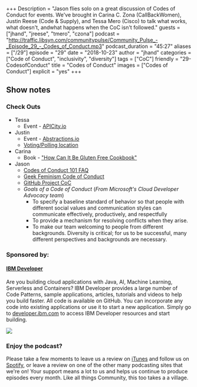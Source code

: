 +++
Description = "Jason flies solo on a great discussion of Codes of Conduct for events. We've brought in Carina C. Zona (CallBackWomen), Justin Reese (Code & Supply), and Tessa Mero (Cisco) to talk what works, what doesn't, andwhat happens when the CoC isn't followed."
guests = ["jhand", "jreese", "tmero", "czona"]
podcast = "http://traffic.libsyn.com/communitypulse/Community_Pulse_-_Episode_29_-_Codes_of_Conduct.mp3"
podcast_duration = "45:27"
aliases = ["/29"]
episode = "29"
date = "2018-10-23"
author = "jhand"
categories = ["Code of Conduct", "inclusivity", "diversity"]
tags = ["CoC"]
friendly = "29-CodesofConduct"
title = "Codes of Conduct"
images = ["Codes of Conduct"]
explicit = "yes"
+++



## Show notes

### Check Outs

* Tessa
  * Event - [APICity.io](https://apicity.io)
* Justin
  * Event - [Abstractions.io](https://abstractions.io)
  * [Voting/Polling location](https://www.vote.org/polling-place-locator/)
* Carina
  * Book - ["How Can It Be Gluten Free Cookbook"](https://www.amazon.com/Gluten-Free-Cookbook-Revolutionary-Groundbreaking/dp/1936493616/ref=sr_1_1?ie=UTF8&qid=1540327536&sr=8-1&keywords=how+can+it+be+gluten+free+cookbook)
* Jason
  * [Codes of Conduct 101 FAQ](https://www.ashedryden.com/blog/codes-of-conduct-101-faq)
  * [Geek Feminism Code of Conduct](https://geekfeminism.org/about/code-of-conduct/)
  * [GitHub Project CoC](https://opensource.guide/code-of-conduct/)
  * _Goals of a Code of Conduct_ (*From Microsoft's Cloud Developer Advocacy team*)
     * To specify a baseline standard of behavior so that people with different social values and communication styles can communicate effectively, productively, and respectfully
     * To provide a mechanism for resolving conflicts when they arise. 
     * To make our team welcoming to people from different backgrounds. Diversity is critical; for us to be successful, many different perspectives and backgrounds are necessary.



### Sponsored by:
#### **[IBM Developer](https://developer.ibm.com/)**

Are you building cloud applications with Java, AI, Machine Learning, Serverless and Containers? IBM Developer provides a large number of Code Patterns, sample applications, articles, tutorials and videos to help you build faster. All code is available on GitHub. You can incorporate any code into existing applications or use it to start a new application. Simply go to [developer.ibm.com](https://developer.ibm.com) to access IBM Developer resources and start building.

![](https://pbs.twimg.com/profile_images/1034839332605972480/9xT-TdbW_400x400.jpg)

### Enjoy the podcast?
Please take a few moments to leave us a review on [iTunes](https://itunes.apple.com/us/podcast/community-pulse/id1218368182?mt=2) and follow us on [Spotify](https://open.spotify.com/show/3I7g5WfMSgpWu38zZMjet?si=565TMb81SaWwrJYbAIeOxQ), or leave a review on one of the other many podcasting sites that we're on! Your support means a lot to us and helps us continue to produce episodes every month. Like all things Community, this too takes a a village. 
